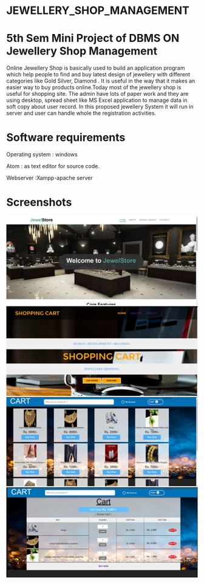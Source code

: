 # JEWELLERY_SHOP_MANAGEMENT
# 5th Sem Mini Project of DBMS ON Jewellery Shop Management

Online Jewellery Shop is basically used to build an application  program which help people to find and buy latest design of jewellery with different categories like Gold Silver, Diamond . It is useful in the way that it makes an easier way to  buy products online.Today most of the jewellery shop is useful for shopping site. The admin have lots of paper work and they are using desktop, spread sheet like MS Excel application to manage data in soft copy about user record. In this proposed jewellery System it will run in server and user can handle whole the registration activities.


# Software requirements

Operating system : windows

Atom : as text editor for source code.

Webserver :Xampp-apache server

# Screenshots
![](https://github.com/suraj038/JEWELLERY_SHOP_MANAGEMENT/blob/master/imeg/JEW1.png)
![](https://github.com/suraj038/JEWELLERY_SHOP_MANAGEMENT/blob/master/imeg/JEW2.png)
![](https://github.com/suraj038/JEWELLERY_SHOP_MANAGEMENT/blob/master/imeg/JEW3.png)
![](https://github.com/suraj038/JEWELLERY_SHOP_MANAGEMENT/blob/master/imeg/JEW4.png)

